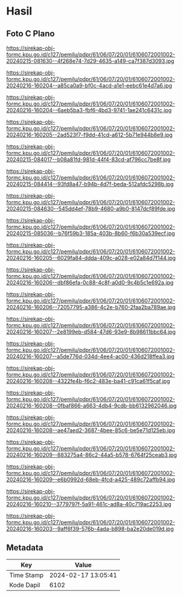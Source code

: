 # Hasil

## Foto C Plano

https://sirekap-obj-formc.kpu.go.id/c127/pemilu/pdpr/61/06/07/20/01/6106072001002-20240215-081630--4f268e74-7d29-4635-a149-ca7f387d3093.jpg

https://sirekap-obj-formc.kpu.go.id/c127/pemilu/pdpr/61/06/07/20/01/6106072001002-20240216-160204--a85ca0a9-bf0c-4acd-a1e1-eebc61e4d7a6.jpg

https://sirekap-obj-formc.kpu.go.id/c127/pemilu/pdpr/61/06/07/20/01/6106072001002-20240216-160204--6aeb5ba3-fbf6-4bd3-9741-1ae241c6431c.jpg

https://sirekap-obj-formc.kpu.go.id/c127/pemilu/pdpr/61/06/07/20/01/6106072001002-20240216-160205--2ad523f7-f9dd-41cd-a612-5b71e944b8e9.jpg

https://sirekap-obj-formc.kpu.go.id/c127/pemilu/pdpr/61/06/07/20/01/6106072001002-20240215-084017--b08a81fd-981d-44f4-83cd-af796cc7be8f.jpg

https://sirekap-obj-formc.kpu.go.id/c127/pemilu/pdpr/61/06/07/20/01/6106072001002-20240215-084414--93fd8a47-b94b-4d7f-beda-512afdc5298b.jpg

https://sirekap-obj-formc.kpu.go.id/c127/pemilu/pdpr/61/06/07/20/01/6106072001002-20240215-084630--545dd4ef-78b9-4680-a9b0-8147dcf89fde.jpg

https://sirekap-obj-formc.kpu.go.id/c127/pemilu/pdpr/61/06/07/20/01/6106072001002-20240215-085036--b76f59b3-185a-403b-8b60-f6b30a539ecf.jpg

https://sirekap-obj-formc.kpu.go.id/c127/pemilu/pdpr/61/06/07/20/01/6106072001002-20240216-160205--6029fa84-ddda-409c-a028-e02a84d7f144.jpg

https://sirekap-obj-formc.kpu.go.id/c127/pemilu/pdpr/61/06/07/20/01/6106072001002-20240216-160206--dbf86efa-0c88-4c8f-a0d0-9c4b5c1e692a.jpg

https://sirekap-obj-formc.kpu.go.id/c127/pemilu/pdpr/61/06/07/20/01/6106072001002-20240216-160206--72057795-a386-4c2e-b760-2faa2ba789ae.jpg

https://sirekap-obj-formc.kpu.go.id/c127/pemilu/pdpr/61/06/07/20/01/6106072001002-20240216-160207--2e8199eb-d584-47d6-93e9-8b98611bbc64.jpg

https://sirekap-obj-formc.kpu.go.id/c127/pemilu/pdpr/61/06/07/20/01/6106072001002-20240216-160207--a5de776d-034d-4ee4-ac00-436d218ffea3.jpg

https://sirekap-obj-formc.kpu.go.id/c127/pemilu/pdpr/61/06/07/20/01/6106072001002-20240216-160208--4322fe4b-f6c2-483e-ba41-c91ca61f5caf.jpg

https://sirekap-obj-formc.kpu.go.id/c127/pemilu/pdpr/61/06/07/20/01/6106072001002-20240216-160208--0fbaf866-a663-4db4-9cdb-bb6132962046.jpg

https://sirekap-obj-formc.kpu.go.id/c127/pemilu/pdpr/61/06/07/20/01/6106072001002-20240216-160208--ae47aed2-3687-4bee-85c6-be5e71d125eb.jpg

https://sirekap-obj-formc.kpu.go.id/c127/pemilu/pdpr/61/06/07/20/01/6106072001002-20240216-160209--883275a4-86c2-44a5-b578-6764f25ceab3.jpg

https://sirekap-obj-formc.kpu.go.id/c127/pemilu/pdpr/61/06/07/20/01/6106072001002-20240216-160209--e6b0992d-68eb-4fcd-a425-489c72affb94.jpg

https://sirekap-obj-formc.kpu.go.id/c127/pemilu/pdpr/61/06/07/20/01/6106072001002-20240216-160210--3779797f-5a91-461c-ad8a-40c719ac2253.jpg

https://sirekap-obj-formc.kpu.go.id/c127/pemilu/pdpr/61/06/07/20/01/6106072001002-20240216-160203--9aff6f39-576b-4ada-b898-ba2e20de019d.jpg


## Metadata

| Key        | Value               |
| ---------- | ------------------- |
| Time Stamp | 2024-02-17 13:05:41 |
| Kode Dapil | 6102                |



